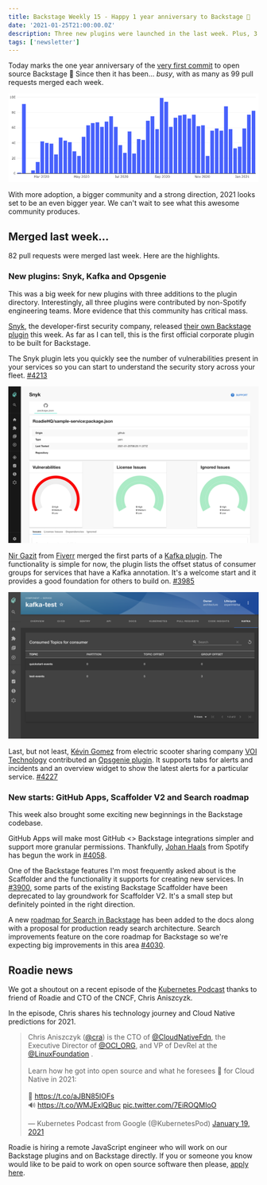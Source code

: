 ```yaml
---
title: Backstage Weekly 15 - Happy 1 year anniversary to Backstage 🎂
date: '2021-01-25T21:00:00.0Z'
description: Three new plugins were launched in the last week. Plus, 3 great features have kicked off.
tags: ['newsletter']
---
```


Today marks the one year anniversary of the [very first commit](https://github.com/backstage/backstage/commit/1a19a01c4beee7d869765a43d1b57b1b450017a7) to open source Backstage 🍾 Since then it has been... _busy_, with as many as 99 pull requests merged each week.

![Chart showing the total number of pull requests merged each week](./prs-merged.png)

With more adoption, a bigger community and a strong direction, 2021 looks set to be an even bigger year. We can't wait to see what this awesome community produces.

## Merged last week...

82 pull requests were merged last week. Here are the highlights.

### New plugins: Snyk, Kafka and Opsgenie

This was a big week for new plugins with three additions to the plugin directory. Interestingly, all three plugins were contributed by non-Spotify engineering teams. More evidence that this community has critical mass.

[Snyk](https://snyk.io), the developer-first security company, released [their own Backstage plugin](https://github.com/snyk-tech-services/backstage-plugin-snyk/tree/main) this week. As far as I can tell, this is the first official corporate plugin to be built for Backstage.

The Snyk plugin lets you quickly see the number of vulnerabilities present in your services so you can start to understand the security story across your fleet. [#4213](https://github.com/backstage/backstage/pull/4213)

![Screenshot of the Snyk plugin showing some sample data](./snyk-plugin.png)

[Nir Gazit](https://github.com/nirga) from [Fiverr](https://www.fiverr.com/) merged the first parts of a [Kafka plugin](https://github.com/backstage/backstage/tree/master/plugins/kafka). The functionality is simple for now, the plugin lists the offset status of consumer groups for services that have a Kafka annotation. It's a welcome start and it provides a good foundation for others to build on. [#3985](https://github.com/backstage/backstage/pull/3985)

![Screenshot of the Kafka plugin showing some consumer groups and a number showing how far behind they are](./kafka-plugin.png)

Last, but not least, [Kévin Gomez](https://github.com/K-Phoen) from electric scooter sharing company [VOI Technology](https://www.voiscooters.com/) contributed an [Opsgenie plugin](https://github.com/K-Phoen/backstage-plugin-opsgenie/). It supports tabs for alerts and incidents and an overview widget to show the latest alerts for a particular service. [#4227](https://github.com/backstage/backstage/pull/4227)

### New starts: GitHub Apps, Scaffolder V2 and Search roadmap

This week also brought some exciting new beginnings in the Backstage codebase.

GitHub Apps will make most GitHub <> Backstage integrations simpler and support more granular permissions. Thankfully, [Johan Haals](https://github.com/jhaals) from Spotify has begun the work in [#4058](https://github.com/backstage/backstage/pull/4058).

One of the Backstage features I'm most frequently asked about is the Scaffolder and the functionality it supports for creating new services. In [#3900](https://github.com/backstage/backstage/pull/3900), some parts of the existing Backstage Scaffolder have been deprecated to lay groundwork for Scaffolder V2. It's a small step but definitely pointed in the right direction.

A new [roadmap for Search in Backstage](https://backstage.io/docs/features/search/search-overview) has been added to the docs along with a proposal for production ready search architecture. Search improvements feature on the core roadmap for Backstage so we're expecting big improvements in this area [#4030](https://github.com/backstage/backstage/pull/4030).

## Roadie news

We got a shoutout on a recent episode of the [Kubernetes Podcast](https://kubernetespodcast.com/episode/134-cncf-and-linux-foundation/) thanks to friend of Roadie and CTO of the CNCF, Chris Aniszcyzk.

In the episode, Chris shares his technology journey and Cloud Native predictions for 2021.

<blockquote class="twitter-tweet"><p lang="en" dir="ltr">Chris Aniszczyk (<a href="https://twitter.com/cra?ref_src=twsrc%5Etfw">@cra</a>) is the CTO of <a href="https://twitter.com/CloudNativeFdn?ref_src=twsrc%5Etfw">@CloudNativeFdn</a>, the Executive Director of <a href="https://twitter.com/OCI_ORG?ref_src=twsrc%5Etfw">@OCI_ORG</a>, and VP of DevRel at the <a href="https://twitter.com/linuxfoundation?ref_src=twsrc%5Etfw">@LinuxFoundation</a> .<br><br>Learn how he got into open source and what he foresees 🔮 for Cloud Native in 2021:<br><br>📃 <a href="https://t.co/aJBN85IOFs">https://t.co/aJBN85IOFs</a><br>🔊 <a href="https://t.co/WMJExlQBuc">https://t.co/WMJExlQBuc</a> <a href="https://t.co/7EiROQMIoO">pic.twitter.com/7EiROQMIoO</a></p>&mdash; Kubernetes Podcast from Google (@KubernetesPod) <a href="https://twitter.com/KubernetesPod/status/1351645570100822016?ref_src=twsrc%5Etfw">January 19, 2021</a></blockquote>

Roadie is hiring a remote JavaScript engineer who will work on our Backstage plugins and on Backstage directly. If you or someone you know would like to be paid to work on open source software then please, [apply here](https://roadie.io/careers/javascript-engineer/).
